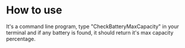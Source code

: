# How to use
It's a command line program, type "CheckBatteryMaxCapacity" in your terminal and if any battery is found, it should return it's max capacity percentage.
